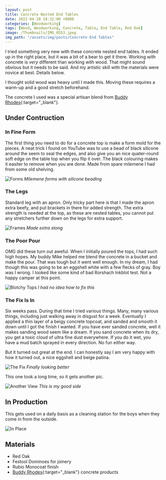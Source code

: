 ```yaml
---
layout: post
title: Concrete Nested End Tables
date: 2022-04-28 18:32:00 +0800
categories: [Woodworking]
tags: [Wood, Woodworking, Concrete, Table, End Table, Red Oak]
image: /Thumbnails/IMG_0553.jpeg
img_path: "/assets/img/posts/Concrete End Tables"
---
```


I tried something very new with these concrete nested end tables.  It ended up in the right place, but it was a bit of a bear to get it there.  Working with concrete is _very_ different than working with wood.  That might sound obvious but it needs to be said.  And my artistic skill with the materials were novice at best.  Details below.

I thought solid wood was heavy until I made this.  Moving these requires a warm-up and a good stretch beforehand.

The concrete I used was a special artisan blend from [Buddy Rhodes]{:target="_blank"}.

## Under Contruction

### In Fine Form

The first thing you need to do for a concrete top is make a form mold for the pieces.  A neat trick I found on YouTube was to use a bead of black silicone around the seem to seal the edges, and also give you an nice quater-round soft edge on the table top when you flip it over.  The black colouring makes it easiter to remove when you are done.  Made from spare milemene I had from some old shelving.

![Forms][Forms]
_Milemene forms with silicone beading_

### The Legs

Standard leg with an apron.  Only tricky part here is that I made the apron extra beefy, and put brackets in there for added strength.  The extra strength is needed at the top, as these are nested tables, you cannot put any stretchers further down on the legs for extra support.

![Frames][Frames]
_Made extra stong_

### The Poor Pour

OMG did these turn out aweful.  When I initially poured the tops, I had such high hopes.  My buddy Mike helped me blend the concrete in a bucket and make the pour.  That was tough but it went well enough.  In my dream, I had though this was going to be an eggshell white with a few flecks of gray.  Boy was I wrong.  I looked like some kind of bad Rorshach Inkblot test.  Not a happy camper at this point.

![Blotchy Tops][Blotchy Tops]
_I had no idea how to fix this_

### The Fix Is In

Six weeks pass.  During that time I tried various things.  Many, many various things, including just walking away in disgust for a week.  Eventually I applied a thin layer of a beigy concrete topcoat, and sanded and smooth it down until I got the finish I wanted.  If you have ever sanded concrete, well it makes sanding wood seem like a dream.  If you sand concrete when its dry, you get a toxic cloud of ultra fine dust everywhere. If you do it wet, you have a mud batch sprayed in every direction.  No fun either way.

But it turned out great at the end.  I can honestly say I am very happy with how it turned out, a nice eggshell and beige patina.

![The Fix][The Fix]
_Finally looking better_

This one took a long time, so it gets another pic.

![Another View][Another View]
_This is my good side_

## In Production

This gets used on a daily basis as a cleaning station for the boys when they come in from the outside.

![In Place][In Place]

## Materials

- Red Oak
- Festool Dominoes for joinery
- Rubio Monocoat finish
- [Buddy Rhodes]{:target="_blank"} concrete products

[Forms]: 20220420_174227.jpeg
[Frames]: 20220420_174306.jpeg
[Blotchy Tops]: 20220503_133849.jpeg
[The Fix]: 20220623_123043.jpeg
[Another View]: 20220623_123128.jpeg
[In Place]: IMG_0553.jpeg
[Buddy Rhodes]: https://www.buddyrhodes.com
